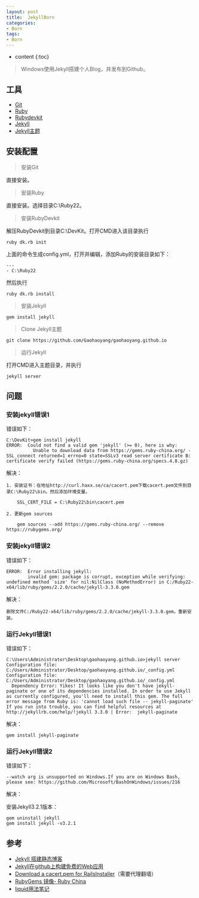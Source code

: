 ```yaml
---
layout: post
title:  JekyllBorn
categories: 
- Born
tags: 
- Born
---
```


* content
{:toc}

> Windows使用Jekyll搭建个人Blog，并发布到Github。




## 工具

* [Git](https://git-scm.com/)
* [Ruby](http://rubyinstaller.org/downloads/)
* [Rubydevkit](http://rubyinstaller.org/downloads/)
* [Jekyll](http://jekyllrb.com/)
* [Jekyll主题](https://github.com/Gaohaoyang/gaohaoyang.github.io)

## 安装配置

> 安装Git

直接安装。

> 安装Ruby

直接安装。选择目录C:\Ruby22。

> 安装RubyDevkit

解压RubyDevkit到目录C:\DevKit。打开CMD进入该目录执行

	ruby dk.rb init
	
上面的命令生成config.yml，打开并编辑，添加Ruby的安装目录如下：

	---
	- C:\Ruby22

然后执行

	ruby dk.rb install
	
> 安装Jekyll

	gem install jekyll

> Clone Jekyll主题

	git clone https://github.com/Gaohaoyang/gaohaoyang.github.io
	
> 运行Jekyll

打开CMD进入主题目录，并执行

	jekyll server

## 问题

### 安装jekyll错误1

错误如下：

	C:\DevKit>gem install jekyll
	ERROR:  Could not find a valid gem 'jekyll' (>= 0), here is why:
			  Unable to download data from https://gems.ruby-china.org/ - SSL_connect returned=1 errno=0 state=SSLv3 read server certificate B: certificate verify failed (https://gems.ruby-china.org/specs.4.8.gz)

解决：

	1. 安装证书：在地址http://curl.haxx.se/ca/cacert.pem下载cacert.pem文件到目录C:\Ruby22\bin。然后添加环境变量。

		SSL_CERT_FILE = C:\Ruby22\bin\cacert.pem

	2. 更新gem sources

		gem sources --add https://gems.ruby-china.org/ --remove https://rubygems.org/
			  
### 安装jekyll错误2

错误如下：

	ERROR:  Error installing jekyll:
			invalid gem: package is corrupt, exception while verifying: undefined method `size' for nil:NilClass (NoMethodError) in C:/Ruby22-x64/lib/ruby/gems/2.2.0/cache/jekyll-3.3.0.gem

解决：

	删除文件C:/Ruby22-x64/lib/ruby/gems/2.2.0/cache/jekyll-3.3.0.gem，重新安装。
	
### 运行Jekyll错误1

错误如下：

	C:\Users\Administrator\Desktop\gaohaoyang.github.io>jekyll server Configuration file: C:/Users/Administrator/Desktop/gaohaoyang.github.io/_config.yml
	Configuration file: C:/Users/Administrator/Desktop/gaohaoyang.github.io/_config.yml
	  Dependency Error: Yikes! It looks like you don't have jekyll-paginate or one of its dependencies installed. In order to use Jekyll as currently configured, you'll need to install this gem. The full error message from Ruby is: 'cannot load such file -- jekyll-paginate' If you run into trouble, you can find helpful resources at http://jekyllrb.com/help/!jekyll 3.3.0 | Error:  jekyll-paginate
	
解决：

	gem install jekyll-paginate
	

### 运行Jekyll错误2

错误如下：

	--watch arg is unsupported on Windows.If you are on Windows Bash, please see: https://github.com/Microsoft/BashOnWindows/issues/216
	
解决：
	
安装Jekyll3.2.1版本：

	gem uninstall jekyll
	gem install jekyll -v3.2.1
	
## 参考

* [Jekyll 搭建静态博客](https://gaohaoyang.github.io/2015/02/15/create-my-blog-with-jekyll/)
* [Jekyll在github上构建免费的Web应用](http://blog.fens.me/jekyll-bootstarp-github/)
* [Download a cacert.pem for RailsInstaller](https://gist.github.com/fnichol/867550)（需要代理翻墙）
* [RubyGems 镜像- Ruby China](https://gems.ruby-china.org/)
* [liquid用法笔记](http://blog.csdn.net/dont27/article/details/38097581)

